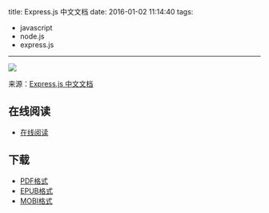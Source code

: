 title: Express.js 中文文档
date: 2016-01-02 11:14:40
tags:
  - javascript
  - node.js
  - express.js
---

![](https://ek8whxe.cloudimg.io/s/width/226/https://www.gitbook.com/cover/book/wizardforcel/expressjs-doc.jpg?build=1451704333665&v=12.0.2)

来源：[Express.js 中文文档](http://expressjs.jser.us/)

<!--more-->

## 在线阅读 ##

+ [在线阅读](https://www.gitbook.com/book/wizardforcel/expressjs-doc/details)

## 下载 ##

+ [PDF格式](https://www.gitbook.com/download/pdf/book/wizardforcel/expressjs-doc)
+ [EPUB格式](https://www.gitbook.com/download/epub/book/wizardforcel/expressjs-doc)
+ [MOBI格式](https://www.gitbook.com/download/mobi/book/wizardforcel/expressjs-doc)